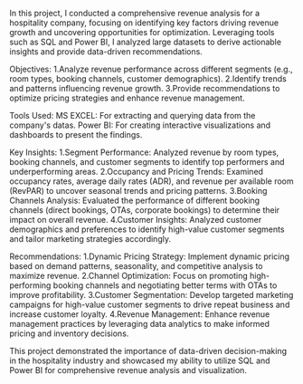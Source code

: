 In this project, I conducted a comprehensive revenue analysis for a hospitality company, focusing on identifying key factors driving revenue growth and uncovering opportunities for optimization. Leveraging tools such as SQL and Power BI, I analyzed large datasets to derive actionable insights and provide data-driven recommendations.

Objectives:
1.Analyze revenue performance across different segments (e.g., room types, booking channels, customer demographics).
2.Identify trends and patterns influencing revenue growth.
3.Provide recommendations to optimize pricing strategies and enhance revenue management.

Tools Used:
MS EXCEL: For extracting and querying data from the company's datas.
Power BI: For creating interactive visualizations and dashboards to present the findings.

Key Insights:
1.Segment Performance: Analyzed revenue by room types, booking channels, and customer segments to identify top performers and underperforming areas.
2.Occupancy and Pricing Trends: Examined occupancy rates, average daily rates (ADR), and revenue per available room (RevPAR) to uncover seasonal trends and pricing patterns.
3.Booking Channels Analysis: Evaluated the performance of different booking channels (direct bookings, OTAs, corporate bookings) to determine their impact on overall revenue.
4.Customer Insights: Analyzed customer demographics and preferences to identify high-value customer segments and tailor marketing strategies accordingly.

Recommendations:
1.Dynamic Pricing Strategy: Implement dynamic pricing based on demand patterns, seasonality, and competitive analysis to maximize revenue.
2.Channel Optimization: Focus on promoting high-performing booking channels and negotiating better terms with OTAs to improve profitability.
3.Customer Segmentation: Develop targeted marketing campaigns for high-value customer segments to drive repeat business and increase customer loyalty.
4.Revenue Management: Enhance revenue management practices by leveraging data analytics to make informed pricing and inventory decisions.

This project demonstrated the importance of data-driven decision-making in the hospitality industry and showcased my ability to utilize SQL and Power BI for comprehensive revenue analysis and visualization.
